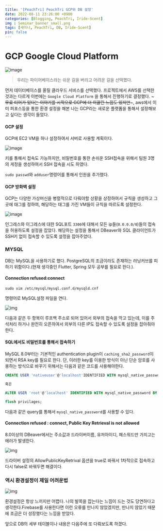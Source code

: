```yaml
---
title: '[PeachTri] PeachTri GCP와 DB 설정'
date: 2022-08-11 23:26:00 +0900
categories: [Blogging, PeachTri, Iride-Scent]
img : Seminar_banner_small.png
tags: [세미나, PeachTri, DB, Iride-Scent]
pin: false
---
```

# GCP Google Cloud Platform

![image](https://media.giphy.com/media/y47oj4ptjPm5W/giphy.gif)
> 우리는 파이어베이스라는 쉬운 길을 버리고 어려운 길을 선택했다.

먼저 데이터베이스를 올릴 클라우드 서비스를 선택했다. 프로젝트에서 AWS를 선택한 것과는 다르게 이번에는 `Google Cloud Platform` 을 통해서 진행하기로 결정했다. ~~~무료 티어가 있다는 이야기를 시작으로 GCP에 더 이끌린 느낌도 있지만~~~, aws에서 이미 퍼포스등을 통한 환경 설정을 해본 나는 GCP라는 새로운 플랫폼을 통해서 설정해보고 싶다는 생각이 들었다.

#### GCP 설정

GCP에 EC2 VM을 하나 설정하여서 서버로 사용할 계획이다.  

![image](https://user-images.githubusercontent.com/74250270/184180124-490dc56a-b649-415c-b410-38351ce78e37.png)

  

키를 통해서 접속도 가능하지만, 비밀번호를 통한 손쉬운 SSH접속을 위해서 팀원 3명의 게정을 생성하여서 SSH 접속을 시도 하였다.  

`sudo passwd`와 `adduser`명령어를 통해서 인원을 추가했다.  

#### GCP 방화벽 설정

GCP는 다양한 가상머신을 병렬적으로 다뤄야할 상황을 상정하여서 규칙을 생성하고 그곳에 태그를 정하여, 해당하는 태그를 가진 VM들이 규칙을 따르도록 설정한다.  

![image](https://user-images.githubusercontent.com/74250270/184181792-45c8f0db-d7cd-472b-baa7-f156bb2ed66a.png)

인그레스와 이그레스에 대한 SQL포트 `3306`에 대해서 모든 ip들(`0.0.0.0/0`)들의 접속을 허용하도록 설정을 잡았다. 해당하는 설정을 통해서 DBeaver와 SQL 클라이언트가 SSH키 없이 접속할 수 있도록 설정을 잡아주었다.

### MYSQL

DB는 MySQL을 사용하기로 했다. PostgreSQL의 조금이라도 존재하는 러닝커브를 피하기 위함이다.(현재 생각중인 Flutter, Spring 모두 공부를 필요로 한다.). 



#### Connection refused:connect

`sudo vim /etc/mysql/mysql.conf.d/mysqld.cnf`

명령어로 MySQL설정 파일을 연다.

![img](https://user-images.githubusercontent.com/74250270/184182774-f924f507-5f6b-4974-9d12-98c162b248d4.png)

다음과 같은 두 항복이 루프백 주소로 되어 있어서 외부의 접속을 막고 있는데, 이를 주석처리 하거나 완전히 오픈하여서 외부의 다른 IP도 접속할 수 있도록 설정을 잡아줘야한다.

#### SQL에서도 비밀번호를 통해서 접속하기

MySQL 8.0부터는 기본적인 authentication plugin이 `caching_sha2_password`이 되면서 RSA key를 필요로 한다. 단, 이러한 key를 이용한 방식이 아닌 단순 암호를 사용하는 방식으로 바꾸기 위해서는 다음과 같은 코드를 사용해야한다.

```sql
CREATE USER 'nativeuser'@'localhost'IDENTIFIED WITH mysql_native_password BY 'password';

혹은

ALTER USER 'root'@'localhost' IDENTIFIED WITH mysql_native_password BY 'test'

flush privilages;
```

다음과 같은 query를 통해서 `mysql_native_password`를 사용할 수 있다.



#### Connection refused : connect, Public Key Retrieval is not allowed

8.0이상의 DBeaver에서는 주소값과 드라이버이름, 유저아이디, 패스워드만 가지고는 에러가 발생한다.  

![img](https://user-images.githubusercontent.com/74250270/184183509-842266aa-cd11-4c2f-a069-a000f8180f91.png)

드라이버 설정의 AllowPublicKeyRetrival 옵션을 true로 바꿔서 1차적으로 접속하고 다시 false로 바꿔두면 해결이다.

### 역시 환경설정이 제일 어려운법

![img](https://media.giphy.com/media/NV4cSrRYXXwfUcYnua/giphy.gif)

  

환경설정은 항상 느끼지만 어렵다. 나의 발목을 잡는다는 느낌이 드는 것도 당연하다고 생각한다.Firebase를 사용한다면 이런 오류를 만나지 않았겠지만, 만나지 않았기 때문에 조금은 더 성장했다는 느낌을 받았다.  

앞으로 DB의 세부 테이블이나 내용은 다음주에 또 다뤄보도록 하겠다.

